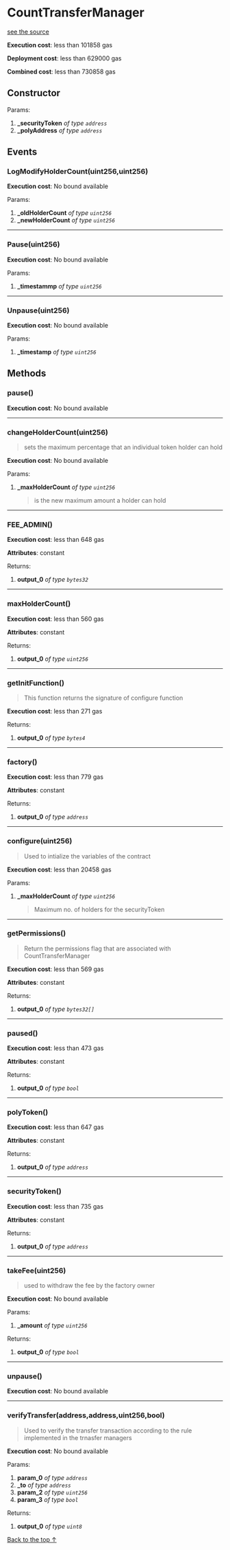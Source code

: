 # CountTransferManager
[see the source](git+https://github.com/PolymathNetwork/polymath-core/tree/master//Users/satyamagrawal/Repositories/polymath-core_v2/contracts/modules/TransferManager/CountTransferManager.sol)


**Execution cost**: less than 101858 gas

**Deployment cost**: less than 629000 gas

**Combined cost**: less than 730858 gas

## Constructor



Params:

1. **_securityToken** *of type `address`*
2. **_polyAddress** *of type `address`*

## Events
### LogModifyHolderCount(uint256,uint256)


**Execution cost**: No bound available


Params:

1. **_oldHolderCount** *of type `uint256`*
2. **_newHolderCount** *of type `uint256`*

--- 
### Pause(uint256)


**Execution cost**: No bound available


Params:

1. **_timestammp** *of type `uint256`*

--- 
### Unpause(uint256)


**Execution cost**: No bound available


Params:

1. **_timestamp** *of type `uint256`*


## Methods
### pause()


**Execution cost**: No bound available




--- 
### changeHolderCount(uint256)
>
> sets the maximum percentage that an individual token holder can hold


**Execution cost**: No bound available


Params:

1. **_maxHolderCount** *of type `uint256`*

    > is the new maximum amount a holder can hold



--- 
### FEE_ADMIN()


**Execution cost**: less than 648 gas

**Attributes**: constant



Returns:


1. **output_0** *of type `bytes32`*

--- 
### maxHolderCount()


**Execution cost**: less than 560 gas

**Attributes**: constant



Returns:


1. **output_0** *of type `uint256`*

--- 
### getInitFunction()
>
>This function returns the signature of configure function 


**Execution cost**: less than 271 gas



Returns:


1. **output_0** *of type `bytes4`*

--- 
### factory()


**Execution cost**: less than 779 gas

**Attributes**: constant



Returns:


1. **output_0** *of type `address`*

--- 
### configure(uint256)
>
> Used to intialize the variables of the contract


**Execution cost**: less than 20458 gas


Params:

1. **_maxHolderCount** *of type `uint256`*

    > Maximum no. of holders for the securityToken



--- 
### getPermissions()
>
>Return the permissions flag that are associated with CountTransferManager


**Execution cost**: less than 569 gas

**Attributes**: constant



Returns:


1. **output_0** *of type `bytes32[]`*

--- 
### paused()


**Execution cost**: less than 473 gas

**Attributes**: constant



Returns:


1. **output_0** *of type `bool`*

--- 
### polyToken()


**Execution cost**: less than 647 gas

**Attributes**: constant



Returns:


1. **output_0** *of type `address`*

--- 
### securityToken()


**Execution cost**: less than 735 gas

**Attributes**: constant



Returns:


1. **output_0** *of type `address`*

--- 
### takeFee(uint256)
>
> used to withdraw the fee by the factory owner


**Execution cost**: No bound available


Params:

1. **_amount** *of type `uint256`*

Returns:


1. **output_0** *of type `bool`*

--- 
### unpause()


**Execution cost**: No bound available




--- 
### verifyTransfer(address,address,uint256,bool)
>
>Used to verify the transfer transaction according to the rule implemented in the trnasfer managers


**Execution cost**: No bound available


Params:

1. **param_0** *of type `address`*
2. **_to** *of type `address`*
3. **param_2** *of type `uint256`*
4. **param_3** *of type `bool`*

Returns:


1. **output_0** *of type `uint8`*

[Back to the top ↑](#counttransfermanager)
